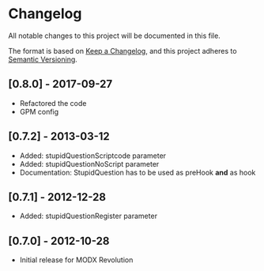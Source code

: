 # Changelog
All notable changes to this project will be documented in this file.

The format is based on [Keep a Changelog](https://keepachangelog.com/en/1.0.0/),
and this project adheres to [Semantic Versioning](https://semver.org/spec/v2.0.0.html).

## [0.8.0] - 2017-09-27
- Refactored the code
- GPM config

## [0.7.2] - 2013-03-12
- Added: stupidQuestionScriptcode parameter
- Added: stupidQuestionNoScript parameter
- Documentation: StupidQuestion has to be used as preHook **and** as hook
    
## [0.7.1] - 2012-12-28
- Added: stupidQuestionRegister parameter
    
## [0.7.0] - 2012-10-28
- Initial release for MODX Revolution
